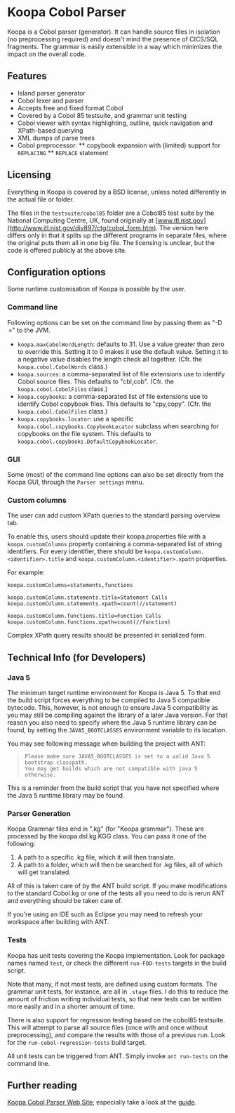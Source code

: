 # Koopa Cobol Parser

Koopa is a Cobol parser (generator). It can handle source files in isolation (no preprocessing required) and doesn't mind the presence of CICS/SQL fragments. The grammar is easily extensible in a way which minimizes the impact on the overall code.

## Features

* Island parser generator
* Cobol lexer and parser
* Accepts free and fixed format Cobol
* Covered by a Cobol 85 testsuite, and grammar unit testing
* Cobol viewer with syntax highlighting, outline, quick navigation and XPath-based querying
* XML dumps of parse trees
* Cobol preprocessor:
** copybook expansion with (limited) support for `REPLACING`
** `REPLACE` statement

## Licensing

Everything in Koopa is covered by a BSD license, unless noted differently in the actual file or folder.

The files in the `testsuite/cobol85` folder are a Cobol85 test suite by the National Computing Centre, UK, found originally at [www.itl.nist.gov](http://www.itl.nist.gov/div897/ctg/cobol_form.htm). The version here differs only in that it splits up the different programs in separate files, where the original puts them all in one big file. The licensing is unclear, but the code is offered publicly at the above site.

## Configuration options

Some runtime customisation of Koopa is possible by the user.

### Command line

Following options can be set on the command line by passing them as  "-D<option>=<value>" to the JVM.

* `koopa.maxCobolWordLength`: defaults to 31. Use a value greater than zero to override this. Setting it to 0 makes it use the default value. Setting it to a negative value disables the length check all together. (Cfr. the `koopa.cobol.CobolWords` class.)
* `koopa.sources`: a comma-separated list of file extensions use to identify Cobol source files. This defaults to "cbl,cob". (Cfr. the `koopa.cobol.CobolFiles` class.)
* `koopa.copybooks`: a comma-separated list of file extensions use to identify Cobol copybook files. This defaults to "cpy,copy". (Cfr. the `koopa.cobol.CobolFiles` class.)
* `koopa.copybooks.locator`: use a specific `koopa.cobol.copybooks.CopybookLocator` subclass when searching for copybooks on the file system. This defaults to `koopa.cobol.copybooks.DefaultCopybookLocator`.


### GUI

Some (most) of the command line options can also be set directly from the Koopa GUI, through the `Parser settings` menu.


### Custom columns

The user can add custom XPath queries to the standard parsing overview tab.

To enable this, users should update their koopa.properties file with a `koopa.customColumns` property containing a comma-separated list of string identifiers. For every identifier, there should be `koopa.customColumn.<identifier>.title` and `koopa.customColumn.<identifier>.xpath` properties.

For example:

    koopa.customColumns=statements,functions

    koopa.customColumn.statements.title=Statement Calls
    koopa.customColumn.statements.xpath=count(//statement)

    koopa.customColumn.functions.title=Function Calls
    koopa.customColumn.functions.xpath=count(//function)

Complex XPath query results should be presented in serialized form.

## Technical Info (for Developers)

### Java 5

The minimum target runtime environment for Koopa is Java 5. To that end the build script forces everything to be compiled to Java 5 compatible bytecode. This, however, is not enough to ensure Java 5 compatibility as you may still be compiling against the library of a later Java version. For that reason you also need to specify where the Java 5 runtime library can be found, by setting the `JAVA5_BOOTCLASSES` environment variable to its location.

You may see following message when building the project with ANT:

>     Please make sure JAVA5_BOOTCLASSES is set to a valid Java 5 bootstrap classpath.
>     You may get builds which are not compatible with java 5 otherwise.

This is a reminder from the build script that you have not specified where the Java 5 runtime library may be found.

### Parser Generation

Koopa Grammar files end in ".kg" (for "Koopa grammar"). These are processed by the koopa.dsl.kg.KGG class. You can pass it one of the following:

  1. A path to a specific .kg file, which it will then translate.
  2. A path to a folder, which will then be searched for .kg files, all of which will get translated.

All of this is taken care of by the ANT build script. If you make modifications to the standard Cobol.kg or one of the tests all you need to do is rerun ANT and everything should be taken care of.

If you're using an IDE such as Eclipse you may need to refresh your workspace after building with ANT.

### Tests

Koopa has unit tests covering the Koopa implementation. Look for package names named `test`, or check the different `run-FOO-tests` targets in the build script.

Note that many, if not most tests, are defined using custom formats. The grammar unit tests, for instance, are all in `.stage` files. I do this to reduce the amount of friction writing individual tests, so that new tests can be written more easily and in a shorter amount of time.

There is also support for regression testing based on the cobol85 testsuite. This will attempt to parse all source files (once with and once without preprocessing), and compare the results with those of a previous run. Look for the `run-cobol-regression-tests` build target.

All unit tests can be triggered from ANT. Simply invoke `ant run-tests` on the command line.


## Further reading

[Koopa Cobol Parser Web Site](http://koopa.sourceforge.net/); especially take a look at the [guide](http://koopa.sourceforge.net/guide.pdf).

